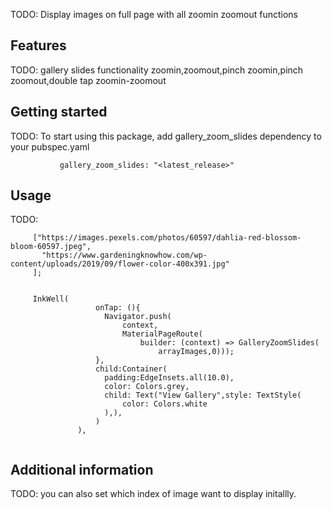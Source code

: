<!-- 
This README describes the package. If you publish this package to pub.dev,
this README's contents appear on the landing page for your package.

For information about how to write a good package README, see the guide for
[writing package pages](https://dart.dev/guides/libraries/writing-package-pages). 

For general information about developing packages, see the Dart guide for
[creating packages](https://dart.dev/guides/libraries/create-library-packages)
and the Flutter guide for
[developing packages and plugins](https://flutter.dev/developing-packages). 
-->

TODO: Display images on full page with all zoomin zoomout functions

## Features

TODO: gallery slides functionality zoomin,zoomout,pinch zoomin,pinch zoomout,double tap zoomin-zoomout

## Getting started

TODO: To start using this package, add gallery_zoom_slides dependency to your pubspec.yaml

```dependencies:
           gallery_zoom_slides: "<latest_release>"
```

## Usage

TODO:

```List<String> arrayImages =
     ["https://images.pexels.com/photos/60597/dahlia-red-blossom-bloom-60597.jpeg",
       "https://www.gardeningknowhow.com/wp-content/uploads/2019/09/flower-color-400x391.jpg"
     ];


     InkWell(
                   onTap: (){
                     Navigator.push(
                         context,
                         MaterialPageRoute(
                             builder: (context) => GalleryZoomSlides(
                                 arrayImages,0)));
                   },
                   child:Container(
                     padding:EdgeInsets.all(10.0),
                     color: Colors.grey,
                     child: Text("View Gallery",style: TextStyle(
                         color: Colors.white
                     ),),
                   )
               ),


```

## Additional information

TODO: you can also set which index of image want to display initallly.
